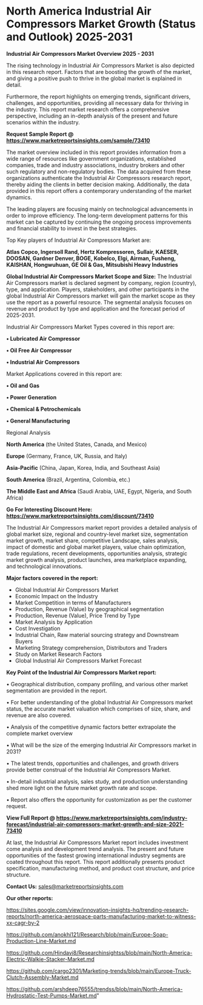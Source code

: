 # North America Industrial Air Compressors Market Growth (Status and Outlook) 2025-2031

<Strong> Industrial Air Compressors Market Overview 2025 - 2031</strong>

The rising technology in Industrial Air Compressors Market is also depicted in this research report. Factors that are boosting the growth of the market, and giving a positive push to thrive in the global market is explained in detail.

Furthermore, the report highlights on emerging trends, significant drivers, challenges, and opportunities, providing all necessary data for thriving in the industry. This report market research offers a comprehensive perspective, including an in-depth analysis of the present and future scenarios within the industry.

<strong>Request Sample Report @ <a href=https://www.marketreportsinsights.com/sample/73410>https://www.marketreportsinsights.com/sample/73410</a></strong>

The market overview included in this report provides information from a wide range of resources like government organizations, established companies, trade and industry associations, industry brokers and other such regulatory and non-regulatory bodies. The data acquired from these organizations authenticate the Industrial Air Compressors research report, thereby aiding the clients in better decision making. Additionally, the data provided in this report offers a contemporary understanding of the market dynamics.

The leading players are focusing mainly on technological advancements in order to improve efficiency. The long-term development patterns for this market can be captured by continuing the ongoing process improvements and financial stability to invest in the best strategies.

Top Key players of Industrial Air Compressors Market are:

<strong>Atlas Copco, Ingersoll Rand, Hertz Kompressoren, Sullair, KAESER, DOOSAN, Gardner Denver, BOGE, Kobelco, Elgi, Airman, Fusheng, KAISHAN, Hongwuhuan, GE Oil & Gas, Mitsubishi Heavy Industries</strong>

<strong><b>Global Industrial Air Compressors Market Scope and Size:</b></strong>
The Industrial Air Compressors market is declared segment by company, region (country), type, and application. Players, stakeholders, and other participants in the global Industrial Air Compressors market will gain the market scope as they use the report as a powerful resource. The segmental analysis focuses on revenue and product by type and application and the forecast period of 2025-2031.

Industrial Air Compressors Market Types covered in this report are:

<strong>• Lubricated Air Compressor

• Oil Free Air Compressor

• Industrial Air Compressors</strong>

Market Applications covered in this report are:

<strong>• Oil and Gas

• Power Generation

• Chemical & Petrochemicals

• General Manufacturing</strong> 

Regional Analysis

<strong>North America</strong> (the United States, Canada, and Mexico)

<strong>Europe</strong> (Germany, France, UK, Russia, and Italy)

<strong>Asia-Pacific</strong> (China, Japan, Korea, India, and Southeast Asia)

<strong>South America</strong> (Brazil, Argentina, Colombia, etc.)

<strong>The Middle East and Africa</strong> (Saudi Arabia, UAE, Egypt, Nigeria, and South Africa)

<strong>Go For Interesting Discount Here: <a href=https://www.marketreportsinsights.com/discount/73410>https://www.marketreportsinsights.com/discount/73410</a></strong>

The Industrial Air Compressors market report provides a detailed analysis of global market size, regional and country-level market size, segmentation market growth, market share, competitive Landscape, sales analysis, impact of domestic and global market players, value chain optimization, trade regulations, recent developments, opportunities analysis, strategic market growth analysis, product launches, area marketplace expanding, and technological innovations.

<strong><b>Major factors covered in the report:</b></strong>
<ul>
  <li>Global Industrial Air Compressors Market </li>
  <li>Economic Impact on the Industry</li>
  <li>Market Competition in terms of Manufacturers</li>
  <li>Production, Revenue (Value) by geographical segmentation</li>
  <li>Production, Revenue (Value), Price Trend by Type</li>
  <li>Market Analysis by Application</li>
  <li>Cost Investigation</li>
  <li>Industrial Chain, Raw material sourcing strategy and Downstream Buyers</li>
  <li>Marketing Strategy comprehension, Distributors and Traders</li>
  <li>Study on Market Research Factors</li>
  <li>Global Industrial Air Compressors Market Forecast</li>
</ul>

<strong><b>Key Point of the Industrial Air Compressors Market report:</b></strong>

• Geographical distribution, company profiling, and various other market segmentation are provided in the report.

• For better understanding of the global Industrial Air Compressors market status, the accurate market valuation which comprises of size, share, and revenue are also covered.

• Analysis of the competitive dynamic factors better extrapolate the complete market overview

• What will be the size of the emerging Industrial Air Compressors market in 2031?

• The latest trends, opportunities and challenges, and growth drivers provide better construal of the Industrial Air Compressors Market.

• In-detail industrial analysis, sales study, and production understanding shed more light on the future market growth rate and scope.

• Report also offers the opportunity for customization as per the customer request.

<strong><b>View Full Report @ <a href=https://www.marketreportsinsights.com/industry-forecast/industrial-air-compressors-market-growth-and-size-2021-73410>https://www.marketreportsinsights.com/industry-forecast/industrial-air-compressors-market-growth-and-size-2021-73410</a></b></strong>


At last, the Industrial Air Compressors Market report includes investment come analysis and development trend analysis. The present and future opportunities of the fastest growing international industry segments are coated throughout this report. This report additionally presents product specification, manufacturing method, and product cost structure, and price structure.

<strong>Contact Us:</strong>
sales@marketreportsinsights.com

<strong>Our other reports:</strong>

<a href=https://sites.google.com/view/innovation-insights-hq/trending-research-reports/north-america-aerospace-parts-manufacturing-market-to-witness-xx-cagr-by-2>https://sites.google.com/view/innovation-insights-hq/trending-research-reports/north-america-aerospace-parts-manufacturing-market-to-witness-xx-cagr-by-2</a>

<a href=https://github.com/anokhi121/Research/blob/main/Europe-Soap-Production-Line-Market.md>https://github.com/anokhi121/Research/blob/main/Europe-Soap-Production-Line-Market.md</a>

<a href=https://github.com/Hindavi8/Researchinsightss/blob/main/North-America-Electric-Walkie-Stacker-Market.md>https://github.com/Hindavi8/Researchinsightss/blob/main/North-America-Electric-Walkie-Stacker-Market.md</a>

<a href=https://github.com/cargo2301/Marketing-trends/blob/main/Europe-Truck-Clutch-Assembly-Market.md>https://github.com/cargo2301/Marketing-trends/blob/main/Europe-Truck-Clutch-Assembly-Market.md</a>

<a href=https://github.com/arshdeep76555/trendss/blob/main/North-America-Hydrostatic-Test-Pumps-Market.md>https://github.com/arshdeep76555/trendss/blob/main/North-America-Hydrostatic-Test-Pumps-Market.md</a>"
